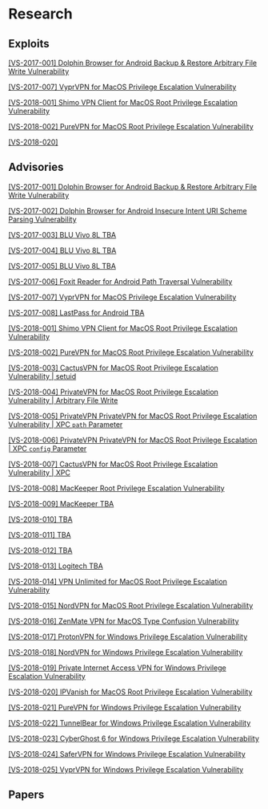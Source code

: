 # Research
## Exploits
[ [VS-2017-001] Dolphin Browser for Android Backup & Restore Arbitrary File Write Vulnerability  ](https://github.com/VerSprite/research/blob/master/exploits/VS-2017-001/README.md)

[ [VS-2017-007] VyprVPN for MacOS Privilege Escalation Vulnerability ](https://github.com/VerSprite/research/blob/master/exploits/VS-2017-007/README.md)

[ [VS-2018-001] Shimo VPN Client for MacOS Root Privilege Escalation Vulnerability ](https://github.com/VerSprite/research/blob/master/exploits/VS-2018-001/README.md)

[ [VS-2018-002] PureVPN for MacOS Root Privilege Escalation Vulnerability ](https://github.com/VerSprite/research/blob/master/exploits/VS-2018-002/README.md)

[ [VS-2018-020] ](https://github.com/VerSprite/research/tree/master/exploits/VS-2018-018/README.md)

## Advisories 
[ [VS-2017-001]  Dolphin Browser for Android Backup & Restore Arbitrary File Write Vulnerability ](https://github.com/VerSprite/research/blob/master/advisories/VS-2017-001.md)

[ [VS-2017-002] Dolphin Browser for Android Insecure Intent URI Scheme Parsing Vulnerability](https://github.com/VerSprite/research/blob/master/advisories/VS-2017-002.md)

[ [VS-2017-003] BLU Vivo 8L TBA ](https://github.com/VerSprite/research/blob/master/advisories/VS-2017-003.md)

[ [VS-2017-004] BLU Vivo 8L TBA ](https://github.com/VerSprite/research/blob/master/advisories/VS-2017-004.md)

[ [VS-2017-005] BLU Vivo 8L TBA ](https://github.com/VerSprite/research/blob/master/advisories/VS-2017-005.md)

[ [VS-2017-006] Foxit Reader for Android Path Traversal Vulnerability ](https://github.com/VerSprite/research/blob/master/advisories/VS-2017-006.md)

[ [VS-2017-007] VyprVPN for MacOS Privilege Escalation Vulnerability ](https://github.com/VerSprite/research/blob/master/advisories/VS-2017-007.md)

[ [VS-2017-008] LastPass for Android TBA ](https://github.com/VerSprite/research/blob/master/advisories/VS-2017-008.md)

[ [VS-2018-001] Shimo VPN Client for MacOS Root Privilege Escalation Vulnerability ](https://github.com/VerSprite/research/blob/master/advisories/VS-2018-001.md)

[ [VS-2018-002] PureVPN for MacOS Root Privilege Escalation Vulnerability  ](https://github.com/VerSprite/research/blob/master/advisories/VS-2018-002.md)

[ [VS-2018-003] CactusVPN for MacOS Root Privilege Escalation Vulnerability | setuid ](https://github.com/VerSprite/research/blob/master/advisories/VS-2018-003.md)

[ [VS-2018-004] PrivateVPN for MacOS Root Privilege Escalation Vulnerability | Arbitrary File Write ](https://github.com/VerSprite/research/blob/master/advisories/VS-2018-004.md)

[ [VS-2018-005] PrivateVPN PrivateVPN for MacOS Root Privilege Escalation Vulnerability | XPC `path` Parameter ](https://github.com/VerSprite/research/blob/master/advisories/VS-2018-005.md)

[ [VS-2018-006] PrivateVPN PrivateVPN for MacOS Root Privilege Escalation | XPC `config` Parameter ](https://github.com/VerSprite/research/blob/master/advisories/VS-2018-006.md)

[ [VS-2018-007] CactusVPN for MacOS Root Privilege Escalation Vulnerability | XPC ](https://github.com/VerSprite/research/blob/master/advisories/VS-2018-007.md)

[ [VS-2018-008] MacKeeper Root Privilege Escalation Vulnerability ](https://github.com/VerSprite/research/blob/master/advisories/VS-2018-008.md)

[ [VS-2018-009] MacKeeper TBA ](https://github.com/VerSprite/research/blob/master/advisories/VS-2018-009.md)

[ [VS-2018-010] TBA ](https://github.com/VerSprite/research/blob/master/advisories/VS-2018-010.md)

[ [VS-2018-011] TBA ](https://github.com/VerSprite/research/blob/master/advisories/VS-2018-011.md)

[ [VS-2018-012] TBA ](https://github.com/VerSprite/research/blob/master/advisories/VS-2018-012.md)

[ [VS-2018-013] Logitech TBA ](https://github.com/VerSprite/research/blob/master/advisories/VS-2018-013.md)

[ [VS-2018-014] VPN Unlimited for MacOS Root Privilege Escalation Vulnerability ](https://github.com/VerSprite/research/blob/master/advisories/VS-2018-014.md)

[ [VS-2018-015] NordVPN for MacOS Root Privilege Escalation Vulnerability ](https://github.com/VerSprite/research/blob/master/advisories/VS-2018-015.md)

[ [VS-2018-016] ZenMate VPN for MacOS Type Confusion Vulnerability ](https://github.com/VerSprite/research/blob/master/advisories/VS-2018-016.md)

[ [VS-2018-017] ProtonVPN for Windows Privilege Escalation Vulnerability ](https://github.com/VerSprite/research/blob/master/advisories/VS-2018-017.md)

[ [VS-2018-018] NordVPN for Windows Privilege Escalation Vulnerability ](https://github.com/VerSprite/research/blob/master/advisories/VS-2018-018.md)

[ [VS-2018-019] Private Internet Access VPN for Windows Privilege Escalation Vulnerability
 ](https://github.com/VerSprite/research/blob/master/advisories/VS-2018-019.md)

[ [VS-2018-020] IPVanish for MacOS Root Privilege Escalation Vulnerability ](https://github.com/VerSprite/research/blob/master/advisories/VS-2018-020.md)

[ [VS-2018-021] PureVPN for Windows Privilege Escalation Vulnerability ](https://github.com/VerSprite/research/blob/master/advisories/VS-2018-021.md)

[ [VS-2018-022] TunnelBear for Windows Privilege Escalation Vulnerability ](https://github.com/VerSprite/research/blob/master/advisories/VS-2018-022.md)

[ [VS-2018-023] CyberGhost 6 for Windows Privilege Escalation Vulnerability ](https://github.com/VerSprite/research/blob/master/advisories/VS-2018-023.md)

[ [VS-2018-024] SaferVPN for Windows Privilege Escalation Vulnerability  ](https://github.com/VerSprite/research/blob/master/advisories/VS-2018-024.md)

[ [VS-2018-025] VyprVPN for Windows Privilege Escalation Vulnerability ](https://github.com/VerSprite/research/blob/master/advisories/VS-2018-025.md)

## Papers
